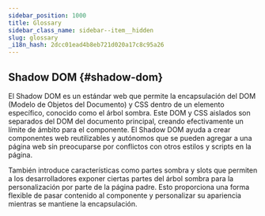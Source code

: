 ```yaml
---
sidebar_position: 1000
title: Glossary
sidebar_class_name: sidebar--item__hidden
slug: glossary
_i18n_hash: 2dcc01ead4b8eb721d020a17c8c95a26
---
```

## Shadow DOM {#shadow-dom}

El Shadow DOM es un estándar web que permite la encapsulación del DOM (Modelo de Objetos del Documento) y CSS dentro de un elemento específico, conocido como el árbol sombra. Este DOM y CSS aislados son separados del DOM del documento principal, creando efectivamente un límite de ámbito para el componente. El Shadow DOM ayuda a crear componentes web reutilizables y autónomos que se pueden agregar a una página web sin preocuparse por conflictos con otros estilos y scripts en la página.

También introduce características como partes sombra y slots que permiten a los desarrolladores exponer ciertas partes del árbol sombra para la personalización por parte de la página padre. Esto proporciona una forma flexible de pasar contenido al componente y personalizar su apariencia mientras se mantiene la encapsulación.
